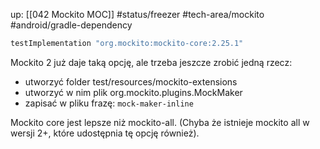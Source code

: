 up: [[042 Mockito MOC]]
#status/freezer 
#tech-area/mockito 
#android/gradle-dependency 

```groovy
testImplementation "org.mockito:mockito-core:2.25.1"
```

Mockito 2 już daje taką opcję, ale trzeba jeszcze zrobić jedną rzecz:
- utworzyć folder test/resources/mockito-extensions
- utworzyć w nim plik org.mockito.plugins.MockMaker
- zapisać w pliku frazę: `mock-maker-inline`


Mockito core jest lepsze niż mockito-all. (Chyba że istnieje mockito all w wersji 2+, które udostępnia tę opcję również).